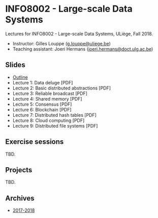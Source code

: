 # INFO8002 - Large-scale Data Systems

Lectures for INFO8002 - Large-scale Data Systems, ULiège, Fall 2018.

- Instructor: Gilles Louppe ([g.louppe@uliege.be](mailto:g.louppe@ulg.ac.be))
- Teaching assistant: Joeri Hermans ([joeri.hermans@doct.ulg.ac.be](mailto:joeri.hermans@doct.ulg.ac.be))

## Slides

- [Outline](https://glouppe.github.io/info8002-large-scale-database-systems/?p=outline.md)
- Lecture 1: Data deluge [PDF]
- Lecture 2: Basic distributed abstractions [PDF]
- Lecture 3: Reliable broadcast [PDF]
- Lecture 4: Shared memory [PDF]
- Lecture 5: Consensus [PDF]
- Lecture 6: Blockchain [PDF]
- Lecture 7: Distributed hash tables [PDF]
- Lecture 8: Cloud computing [PDF]
- Lecture 9: Distributed file systems [PDF]

## Exercise sessions

TBD.


## Projects

TBD.

## Archives

- [2017-2018](https://github.com/glouppe/info8002-large-scale-data-systems/tree/info8002-2017)
